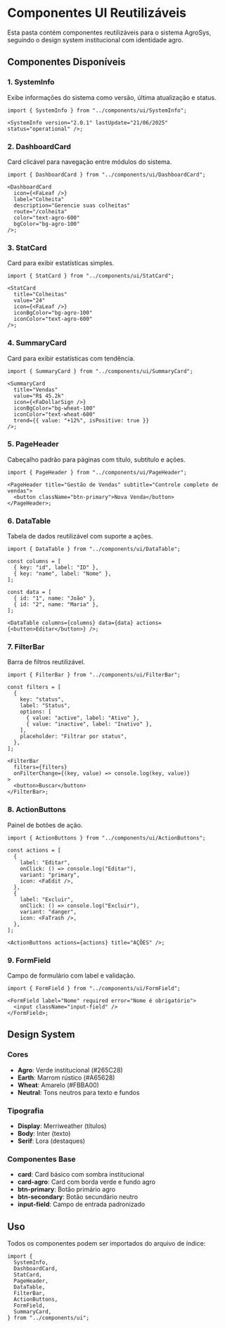 # Componentes UI Reutilizáveis

Esta pasta contém componentes reutilizáveis para o sistema AgroSys, seguindo o design system institucional com identidade agro.

## Componentes Disponíveis

### 1. SystemInfo

Exibe informações do sistema como versão, última atualização e status.

```tsx
import { SystemInfo } from "../components/ui/SystemInfo";

<SystemInfo version="2.0.1" lastUpdate="21/06/2025" status="operational" />;
```

### 2. DashboardCard

Card clicável para navegação entre módulos do sistema.

```tsx
import { DashboardCard } from "../components/ui/DashboardCard";

<DashboardCard
  icon={<FaLeaf />}
  label="Colheita"
  description="Gerencie suas colheitas"
  route="/colheita"
  color="text-agro-600"
  bgColor="bg-agro-100"
/>;
```

### 3. StatCard

Card para exibir estatísticas simples.

```tsx
import { StatCard } from "../components/ui/StatCard";

<StatCard
  title="Colheitas"
  value="24"
  icon={<FaLeaf />}
  iconBgColor="bg-agro-100"
  iconColor="text-agro-600"
/>;
```

### 4. SummaryCard

Card para exibir estatísticas com tendência.

```tsx
import { SummaryCard } from "../components/ui/SummaryCard";

<SummaryCard
  title="Vendas"
  value="R$ 45.2k"
  icon={<FaDollarSign />}
  iconBgColor="bg-wheat-100"
  iconColor="text-wheat-600"
  trend={{ value: "+12%", isPositive: true }}
/>;
```

### 5. PageHeader

Cabeçalho padrão para páginas com título, subtítulo e ações.

```tsx
import { PageHeader } from "../components/ui/PageHeader";

<PageHeader title="Gestão de Vendas" subtitle="Controle completo de vendas">
  <button className="btn-primary">Nova Venda</button>
</PageHeader>;
```

### 6. DataTable

Tabela de dados reutilizável com suporte a ações.

```tsx
import { DataTable } from "../components/ui/DataTable";

const columns = [
  { key: "id", label: "ID" },
  { key: "name", label: "Nome" },
];

const data = [
  { id: "1", name: "João" },
  { id: "2", name: "Maria" },
];

<DataTable columns={columns} data={data} actions={<button>Editar</button>} />;
```

### 7. FilterBar

Barra de filtros reutilizável.

```tsx
import { FilterBar } from "../components/ui/FilterBar";

const filters = [
  {
    key: "status",
    label: "Status",
    options: [
      { value: "active", label: "Ativo" },
      { value: "inactive", label: "Inativo" },
    ],
    placeholder: "Filtrar por status",
  },
];

<FilterBar
  filters={filters}
  onFilterChange={(key, value) => console.log(key, value)}
>
  <button>Buscar</button>
</FilterBar>;
```

### 8. ActionButtons

Painel de botões de ação.

```tsx
import { ActionButtons } from "../components/ui/ActionButtons";

const actions = [
  {
    label: "Editar",
    onClick: () => console.log("Editar"),
    variant: "primary",
    icon: <FaEdit />,
  },
  {
    label: "Excluir",
    onClick: () => console.log("Excluir"),
    variant: "danger",
    icon: <FaTrash />,
  },
];

<ActionButtons actions={actions} title="AÇÕES" />;
```

### 9. FormField

Campo de formulário com label e validação.

```tsx
import { FormField } from "../components/ui/FormField";

<FormField label="Nome" required error="Nome é obrigatório">
  <input className="input-field" />
</FormField>;
```

## Design System

### Cores

- **Agro**: Verde institucional (#265C28)
- **Earth**: Marrom rústico (#A65628)
- **Wheat**: Amarelo (#FBBA00)
- **Neutral**: Tons neutros para texto e fundos

### Tipografia

- **Display**: Merriweather (títulos)
- **Body**: Inter (texto)
- **Serif**: Lora (destaques)

### Componentes Base

- **card**: Card básico com sombra institucional
- **card-agro**: Card com borda verde e fundo agro
- **btn-primary**: Botão primário agro
- **btn-secondary**: Botão secundário neutro
- **input-field**: Campo de entrada padronizado

## Uso

Todos os componentes podem ser importados do arquivo de índice:

```tsx
import {
  SystemInfo,
  DashboardCard,
  StatCard,
  PageHeader,
  DataTable,
  FilterBar,
  ActionButtons,
  FormField,
  SummaryCard,
} from "../components/ui";
```
